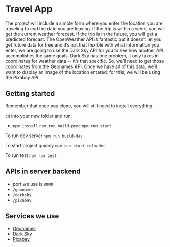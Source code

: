 # Travel App
The project will include a simple form where you enter the location you are traveling to and the date you are leaving. If the trip is within a week, you will get the current weather forecast. If the trip is in the future, you will get a predicted forecast. The OpenWeather API is fantastic but it doesn’t let you get future data for free and it’s not that flexible with what information you enter; we are going to use the Dark Sky API for you to see how another API accomplishes the same goals. Dark Sky has one problem, it only takes in coordinates for weather data -- it’s that specific. So, we’ll need to get those coordinates from the Geonames API. Once we have all of this data, we’ll want to display an image of the location entered; for this, we will be using the Pixabay API.

## Getting started

Remember that once you clone, you will still need to install everything:

`cd` into your new folder and run:
- `npm install` `npm run build-prod` `npm run start`

To run dev server `npm run build-dev`

To start project quickly `npm run start-reloader`

To run test `npm run test`

## APIs in server backend
* port we use is `8000`
* `/geonames`
* `/darksky`
* `/pixabay`

## Services we use
* [Geonames](http://www.geonames.org/export/web-services.html)
* [Dark Sky](https://darksky.net/dev)
* [Pixabay](https://pixabay.com/api/docs/)

